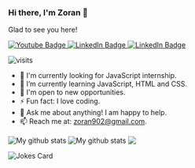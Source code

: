 ### Hi there, I'm Zoran 👋
Glad to see you here!
<div id="badges">
    <a href="https://www.facebook.com/zoran.nikolov.921/">
    <img src="https://img.shields.io/badge/Facebook-%231877F2.svg?style=for-the-badge&logo=Facebook&logoColor=white" alt="Youtube Badge"/>
  </a>
  <a href="https://www.linkedin.com/in/zoran-nikolov-1b6843110/">
    <img src="https://img.shields.io/badge/LinkedIn-blue?style=for-the-badge&logo=linkedin&logoColor=white" alt="LinkedIn Badge"/>
  </a>
 <a href="https://github.com/ZoranNikolov">
    <img src="https://img.shields.io/badge/GitHub-100000?style=for-the-badge&logo=github&logoColor=white" alt="LinkedIn Badge"/>
  </a>
</div>

![visits](https://komarev.com/ghpvc/?username=ZoranNikolov)
- 🔭 I'm currently looking for JavaScript internship.
- 🌱 I’m currently learning JavaScript, HTML and CSS.
- :dizzy: I'm open to new opportunities.
- ⚡ Fun fact: I love coding.
- 💬 Ask me about anything! I am happy to help.
- 📫 Reach me at: zoran902@gmail.com.

<img align="center" src="https://github-readme-streak-stats.herokuapp.com?user=ZoranNikolov&theme=vue-dark&hide_border=true&date_format=M%20j%5B%2C%20Y%5D" alt="My github stats" />

<img align="center" src="https://github-readme-stats.vercel.app/api?username=ZoranNikolov&show_icons=true&include_all_commits=true&theme=cobalt&hide_border=true" alt="My github stats" /> 

<img align="center" src="https://github-readme-stats.vercel.app/api/top-langs/?username=ZoranNikolov&layout=compact&theme=cobalt&hide_border=true" />

![Jokes Card](https://readme-jokes.vercel.app/api)

<!--
**ZoranNikolov/ZoranNikolov** is a ✨ _special_ ✨ repository because its `README.md` (this file) appears on your GitHub profile.

Here are some ideas to get you started:

- 🔭 I’m currently working on ...
- 🌱 I’m currently learning ...
- 👯 I’m looking to collaborate on ...
- 🤔 I’m looking for help with ...
- 💬 Ask me about ...
- 📫 How to reach me: ...
- 😄 Pronouns: ...
- ⚡ Fun fact: ...
-->

